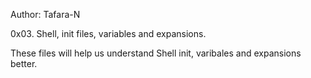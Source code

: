 Author: Tafara-N

0x03. Shell, init files, variables and expansions.

These files will help us understand Shell init, varibales and expansions better.
